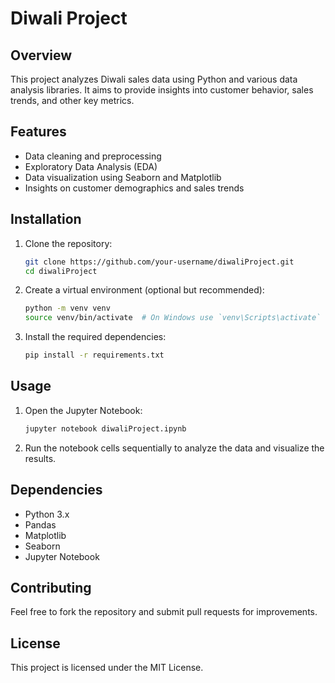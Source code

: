 # Diwali Project

## Overview
This project analyzes Diwali sales data using Python and various data analysis libraries. It aims to provide insights into customer behavior, sales trends, and other key metrics.

## Features
- Data cleaning and preprocessing
- Exploratory Data Analysis (EDA)
- Data visualization using Seaborn and Matplotlib
- Insights on customer demographics and sales trends

## Installation
1. Clone the repository:
   ```bash
   git clone https://github.com/your-username/diwaliProject.git
   cd diwaliProject
   ```
2. Create a virtual environment (optional but recommended):
   ```bash
   python -m venv venv
   source venv/bin/activate  # On Windows use `venv\Scripts\activate`
   ```
3. Install the required dependencies:
   ```bash
   pip install -r requirements.txt
   ```

## Usage
1. Open the Jupyter Notebook:
   ```bash
   jupyter notebook diwaliProject.ipynb
   ```
2. Run the notebook cells sequentially to analyze the data and visualize the results.

## Dependencies
- Python 3.x
- Pandas
- Matplotlib
- Seaborn
- Jupyter Notebook

## Contributing
Feel free to fork the repository and submit pull requests for improvements.

## License
This project is licensed under the MIT License.
